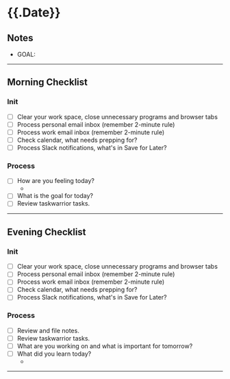 # {{.Date}}

## Notes

- GOAL:

______________________________________________________________________

## Morning Checklist

### Init

- [ ] Clear your work space, close unnecessary programs and browser tabs
- [ ] Process personal email inbox (remember 2-minute rule)
- [ ] Process work email inbox (remember 2-minute rule)
- [ ] Check calendar, what needs prepping for?
- [ ] Process Slack notifications, what's in Save for Later?

### Process

- [ ] How are you feeling today?
  - <MOOD>
- [ ] What is the goal for today?
- [ ] Review taskwarrior tasks.

______________________________________________________________________

## Evening Checklist

### Init

- [ ] Clear your work space, close unnecessary programs and browser tabs
- [ ] Process personal email inbox (remember 2-minute rule)
- [ ] Process work email inbox (remember 2-minute rule)
- [ ] Check calendar, what needs prepping for?
- [ ] Process Slack notifications, what's in Save for Later?

### Process

- [ ] Review and file notes.
- [ ] Review taskwarrior tasks.
- [ ] What are you working on and what is important for tomorrow?
- [ ] What did you learn today?
  - <LEARNED>

______________________________________________________________________
